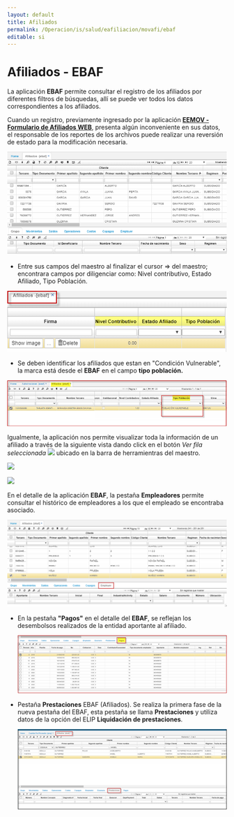 ```yaml
---
layout: default
title: Afiliados
permalink: /Operacion/is/salud/eafiliacion/movafi/ebaf
editable: si
---
```


# Afiliados - EBAF

La aplicación **EBAF** permite consultar el registro de los afiliados por diferentes filtros de búsquedas, allí se puede ver todos los datos correspondientes a los afiliados.  


Cuando un registro, previamente ingresado por la aplicación [**EEMOV - Formulario de Afiliados WEB**](http://docs.oasiscom.com/Operacion/crm/portal/cliente/eemov), presenta algún inconveniente en sus datos, el responsable de los reportes de los archivos puede realizar una reversión de estado para la modificación necesaria.  

![](ebaf.png)

* Entre sus campos del maestro al finalizar el cursor => del maestro; encontrara campos por diligenciar como:
Nivel contributivo, Estado Afiliado, Tipo Población.  

![](ebaf3.png)

* Se deben identificar los afiliados que estan en "Condición Vulnerable", la marca está desde el **EBAF** en el campo **tipo población.**    

![](ebaf3_01.png)

Igualmente, la aplicación nos permite visualizar toda la información de un afiliado a través de la siguiente vista dando click en el botón _Ver fila seleccionada_ ![](nuevo.png)  ubicado en la barra de herramientras del maestro.  

![](ver.png)

![](ebaf1.png)

En el detalle de la aplicación **EBAF**, la pestaña **Empleadores** permite consultar el histórico de empleadores a los que el empleado se encontraba asociado.  

![](ebaf2.png)  

* En la pestaña **"Pagos"** en el detalle del **EBAF**, se reflejan los desembolsos realizados de la entidad aportante al afiliado.  

	![](pago.png)  
* Pestaña **Prestaciones** EBAF (Afiliados). Se realiza la primera fase de la nueva pestaña del EBAF, esta pestaña se llama **Prestaciones** y utiliza datos de la opción del ELIP **Liquidación de prestaciones**.  

	![](presta1.png)  


